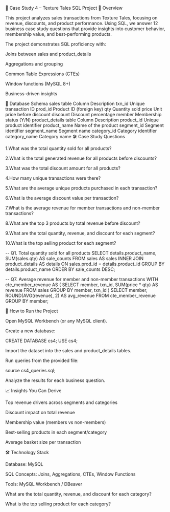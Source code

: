 🧵 Case Study 4 – Texture Tales SQL Project
📌 Overview

This project analyzes sales transactions from Texture Tales, focusing on revenue, discounts, and product performance. Using SQL, we answer 12 business case study questions that provide insights into customer behavior, membership value, and best-performing products.

The project demonstrates SQL proficiency with:

Joins between sales and product_details

Aggregations and grouping

Common Table Expressions (CTEs)

Window functions (MySQL 8+)

Business-driven insights

📂 Database Schema
sales table
Column	Description
txn_id	Unique transaction ID
prod_id	Product ID (foreign key)
qty	Quantity sold
price	Unit price before discount
discount	Discount percentage
member	Membership status (Y/N)
product_details table
Column	Description
product_id	Unique product identifier
product_name	Name of the product
segment_id	Segment identifier
segment_name	Segment name
category_id	Category identifier
category_name	Category name
🛠️ Case Study Questions

1.What was the total quantity sold for all products?

2.What is the total generated revenue for all products before discounts?

3.What was the total discount amount for all products?

4.How many unique transactions were there?

5.What are the average unique products purchased in each transaction?

6.What is the average discount value per transaction?

7.What is the average revenue for member transactions and non-member transactions?

8.What are the top 3 products by total revenue before discount?

9.What are the total quantity, revenue, and discount for each segment?

10.What is the top selling product for each segment?

-- Q1. Total quantity sold for all products
SELECT 
    details.product_name,
    SUM(sales.qty) AS sale_counts
FROM sales AS sales
INNER JOIN product_details AS details
    ON sales.prod_id = details.product_id
GROUP BY details.product_name
ORDER BY sale_counts DESC;

-- Q7. Average revenue for member and non-member transactions
WITH cte_member_revenue AS (
  SELECT
    member,
    txn_id,
    SUM(price * qty) AS revenue
  FROM sales
  GROUP BY member, txn_id
)
SELECT
  member,
  ROUND(AVG(revenue), 2) AS avg_revenue
FROM cte_member_revenue
GROUP BY member;

🚀 How to Run the Project

Open MySQL Workbench (or any MySQL client).

Create a new database:

CREATE DATABASE cs4;
USE cs4;


Import the dataset into the sales and product_details tables.

Run queries from the provided file:

source cs4_queries.sql;


Analyze the results for each business question.


📈 Insights You Can Derive

Top revenue drivers across segments and categories

Discount impact on total revenue

Membership value (members vs non-members)

Best-selling products in each segment/category

Average basket size per transaction

🛠️ Technology Stack

Database: MySQL

SQL Concepts: Joins, Aggregations, CTEs, Window Functions

Tools: MySQL Workbench / DBeaver

What are the total quantity, revenue, and discount for each category?

What is the top selling product for each category?

